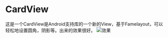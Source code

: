 # CardView
这是一个CardView是Android支持库的一个新的View，基于Famelayout，可以轻松地设置圆角，阴影等。出来的效果很好。
![效果](http://www.baidu.com/img/bdlogo.gif) 
